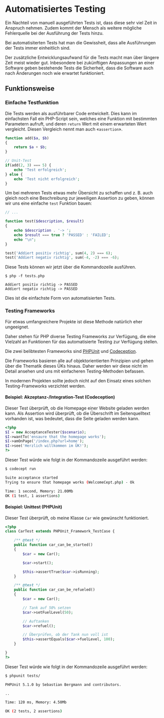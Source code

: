 # Automatisiertes Testing

Ein Nachteil von manuell ausgeführten Tests ist, dass diese sehr viel Zeit in Anspruch nehmen. Zudem kommt der Mensch als weitere mögliche Fehlerquelle bei der Ausführung der Tests hinzu.

Bei automatisiterten Tests hat man die Gewissheit, dass alle Ausführungen der Tests immer einheitlich sind. 

Der zusätzliche Entwicklungsaufwand für die Tests macht man über längere Zeit meist wieder gut. Inbesondere bei zukünftigen Anpassungen an einer Software geben bestehende Tests die Sicherheit, dass die Software auch nach Änderungen noch wie erwartet funktioniert.

## Funktionsweise

### Einfache Testfunktion

Die Tests werden als ausführbarer Code entwickelt. Dies kann im einfachsten Fall ein PHP-Script sein, welches eine Funktion mit bestimmten Parametern aufruft, und deren `return` Wert mit einem erwarteten Wert vergleicht. Diesen Vergleich nennt man auch «`assertion`».

```php
function add($a, $b)
{
    return $a + $b;
}

// Unit-Test
if(add(2, 3) === 5) {
    echo 'Test erfolgreich';
} else {
    echo 'Test nicht erfolgreich';
}
```

Um bei mehreren Tests etwas mehr Übersicht zu schaffen und z. B. auch gleich noch eine Beschreibung zur jeweiligen Assertion zu geben, können wir uns eine einfache `test` Funktion bauen:

```php
// ...

function test($description, $result)
{
    echo $description . '-> ';
    echo $result === true ? 'PASSED' : 'FAILED';
    echo "\n";
}

test('Addiert positiv richtig', sum(4, 2) === 6);
test('Addiert negativ richtig', sum(-4, -2) === -6);
```

Diese Tests können wir jetzt über die Kommandozeile ausführen.

```
$ php -f tests.php

Addiert positiv richtig -> PASSED
Addiert negativ richtig -> PASSED
```


Dies ist die einfachste Form von automatisierten Tests.

### Testing Frameworks

Für etwas umfangreichere Projekte ist diese Methode natürlich eher ungeeignet. 

Daher stehen für PHP diverse Testing Frameworks zur Verfügung, die eine Vielzahl an Funktionen für das automatisierte Testing zur Verfügung stellen.

Die zwei belibtesten Frameworks sind [PHPUnit](https://phpunit.de) und [Codeception](http://codeception.com/).

Die Frameworks basieren alle auf objektorientierten Prinzipien und gehen über die Thematik dieses ÜKs hinaus. Daher werden wir diese nicht im Detail ansehen und uns mit einfacheren Testing-Methoden befassen. 

In modernen Projekten sollte jedoch nicht auf den Einsatz eines solchen Testing-Frameworks verzichtet werden.

#### Beispiel: Akzeptanz-/Integration-Test (Codeception)

Dieser Test überprüft, ob die Homepage einer Website geladen werden kann. Als Assertion wird überprüft, ob die Überschrift im Seitenquelltext vorhanden ist, was bedeutet, dass die Seite geladen werden kann.

```php
<?php
$I = new AcceptanceTester($scenario);
$I->wantTo('ensaure that the homepage works');
$I->amOnPage('/index.php?url=home');
$I->see('Herzlich willkommen im ÜK!');
?>
```

Dieser Test würde wie folgt in der Kommandozeile ausgeführt werden:

```bash
$ codecept run

Suite acceptance started 
Trying to ensure that homepage works (WelcomeCept.php) - Ok

Time: 1 second, Memory: 21.00Mb
OK (1 test, 1 assertions)
```


#### Beispiel: Unittest (PHPUnit)

Dieser Test überprüft, ob meine Klasse `Car` wie gewünscht funktioniert.

```php
<?php
class CarTest extends PHPUnit_Framework_TestCase {

    /** @test */
    public function car_can_be_started()
    {
        $car = new Car();

        $car->start();

        $this->assertTrue($car->isRunning);
    }

    /** @test */
    public function car_can_be_refueled()
    {
        $car = new Car();

        // Tank auf 50% setzen
        $car->setFuelLevel(50);

        // Auftanken
        $car->refuel();

        // Überprüfen, ob der Tank nun voll ist
        $this->assertEquals($car->fuelLevel, 100);
    }

}
?>
```

Dieser Test würde wie folgt in der Kommandozeile ausgeführt werden:

```bash
$ phpunit tests/

PHPUnit 5.1.0 by Sebastian Bergmann and contributors.

..

Time: 120 ms, Memory: 4.50Mb

OK (2 tests, 2 assertions)
```
